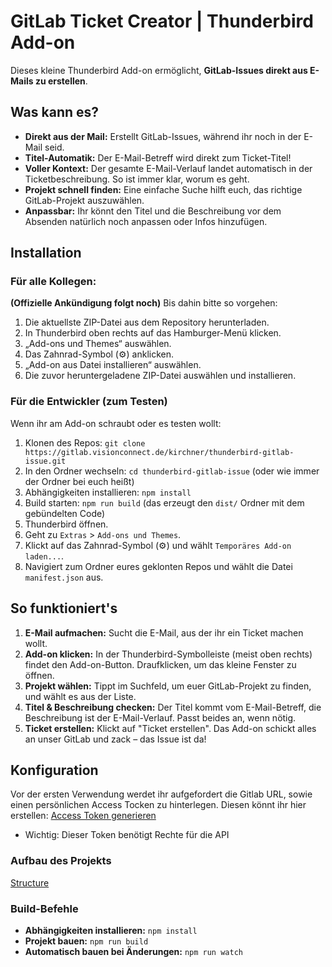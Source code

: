 # GitLab Ticket Creator | Thunderbird Add-on

Dieses kleine Thunderbird Add-on ermöglicht, **GitLab-Issues direkt aus E-Mails zu erstellen**.

## Was kann es?

  * **Direkt aus der Mail:** Erstellt GitLab-Issues, während ihr noch in der E-Mail seid.
  * **Titel-Automatik:** Der E-Mail-Betreff wird direkt zum Ticket-Titel\!
  * **Voller Kontext:** Der gesamte E-Mail-Verlauf landet automatisch in der Ticketbeschreibung. So ist immer klar, worum es geht.
  * **Projekt schnell finden:** Eine einfache Suche hilft euch, das richtige GitLab-Projekt auszuwählen.
  * **Anpassbar:** Ihr könnt den Titel und die Beschreibung vor dem Absenden natürlich noch anpassen oder Infos hinzufügen.

## Installation

### Für alle Kollegen:

**(Offizielle Ankündigung folgt noch)**
Bis dahin bitte so vorgehen:

1. Die aktuellste ZIP-Datei aus dem Repository herunterladen.
2. In Thunderbird oben rechts auf das Hamburger-Menü klicken.
3. „Add-ons und Themes“ auswählen.
4. Das Zahnrad-Symbol (⚙️) anklicken.
5. „Add-on aus Datei installieren“ auswählen.
6. Die zuvor heruntergeladene ZIP-Datei auswählen und installieren.

### Für die Entwickler (zum Testen)

Wenn ihr am Add-on schraubt oder es testen wollt:

1.  Klonen des Repos: `git clone https://gitlab.visionconnect.de/kirchner/thunderbird-gitlab-issue.git`
2.  In den Ordner wechseln: `cd thunderbird-gitlab-issue` (oder wie immer der Ordner bei euch heißt)
3.  Abhängigkeiten installieren: `npm install`
4.  Build starten: `npm run build` (das erzeugt den `dist/` Ordner mit dem gebündelten Code)
5.  Thunderbird öffnen.
6.  Geht zu `Extras` \> `Add-ons und Themes`.
7.  Klickt auf das Zahnrad-Symbol (⚙️) und wählt `Temporäres Add-on laden...`.
8.  Navigiert zum Ordner eures geklonten Repos und wählt die Datei `manifest.json` aus.

## So funktioniert's

1.  **E-Mail aufmachen:** Sucht die E-Mail, aus der ihr ein Ticket machen wollt.
2.  **Add-on klicken:** In der Thunderbird-Symbolleiste (meist oben rechts) findet den Add-on-Button. Draufklicken, um das kleine Fenster zu öffnen.
3.  **Projekt wählen:** Tippt im Suchfeld, um euer GitLab-Projekt zu finden, und wählt es aus der Liste.
4.  **Titel & Beschreibung checken:** Der Titel kommt vom E-Mail-Betreff, die Beschreibung ist der E-Mail-Verlauf. Passt beides an, wenn nötig.
5.  **Ticket erstellen:** Klickt auf "Ticket erstellen". Das Add-on schickt alles an unser GitLab und zack – das Issue ist da\!

## Konfiguration 

Vor der ersten Verwendung werdet ihr aufgefordert die Gitlab URL, sowie einen persönlichen Access Tocken zu hinterlegen.
Diesen könnt ihr hier erstellen: [Access Token generieren](https://gitlab.visionconnect.de/-/user_settings/personal_access_tokens)
- Wichtig: Dieser Token benötigt Rechte für die API

### Aufbau des Projekts

[Structure](STRUCTURE.md)

### Build-Befehle

  * **Abhängigkeiten installieren:** `npm install`
  * **Projekt bauen:** `npm run build`
  * **Automatisch bauen bei Änderungen:** `npm run watch`